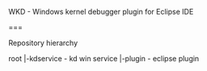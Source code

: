 WKD - Windows kernel debugger plugin for Eclipse IDE

===

Repository hierarchy

root
   |-kdservice - kd win service
   |-plugin - eclipse plugin
